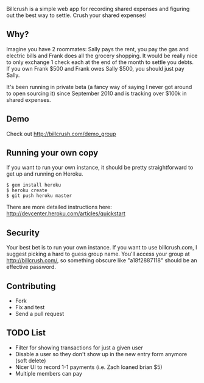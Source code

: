 Billcrush is a simple web app for recording shared expenses and figuring out the best way to settle. Crush your shared expenses!

## Why?
Imagine you have 2 roommates: Sally pays the rent, you pay the gas and electric bills and Frank does all the grocery shopping. It would be really nice to only exchange 1 check each at the end of the month to settle you debts. If you own Frank $500 and Frank owes Sally $500, you should just pay Sally.

It's been running in private beta (a fancy way of saying I never got around to open sourcing it) since September 2010 and is tracking over $100k in shared expenses.

## Demo
Check out http://billcrush.com/demo_group

## Running your own copy
If you want to run your own instance, it should be pretty straightforward to get up and running on Heroku.

```
$ gem install heroku
$ heroku create
$ git push heroku master
```

There are more detailed instructions here:
http://devcenter.heroku.com/articles/quickstart

## Security
Your best bet is to run your own instance. If you want to use billcrush.com, I suggest picking a hard to guess group name. You'll access your group at http://billcrush.com/<group name>, so something obscure like "a18f2887118" should be an effective password.


## Contributing
 * Fork
 * Fix and test
 * Send a pull request
 
## TODO List
 * Filter for showing transactions for just a given user
 * Disable a user so they don't show up in the new entry form anymore (soft delete)
 * Nicer UI to record 1-1 payments (i.e. Zach loaned brian $5)
 * Multiple members can pay

